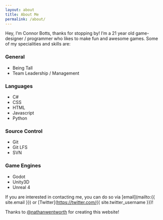 ```yaml
---
layout: about
title: About Me
permalink: /about/
---
```

Hey, I’m Connor Botts, thanks for stopping by! I’m a 21 year old game-designer / programmer who likes to make fun and awesome games. Some of my specialities and skills are:

### General
* Being Tall
* Team Leadership / Management

### Languages
* C#
* CSS
* HTML
* Javascript
* Python

### Source Control
* Git
* Git LFS
* SVN

### Game Engines
* Godot
* Unity3D
* Unreal 4

If you are interested in contacting me, you can do so via [email](mailto:{{ site.email }}) or [Twitter](https://twitter.com/{{ site.twitter_username }})!

Thanks to [@nathanwentworth](https://twitter.com/nathanwentworth) for creating this website!

<!-- Please publish -->